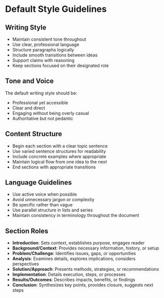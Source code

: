 # Default Style Guidelines

## Writing Style

- Maintain consistent tone throughout
- Use clear, professional language
- Structure paragraphs logically
- Include smooth transitions between ideas
- Support claims with reasoning
- Keep sections focused on their designated role

## Tone and Voice

The default writing style should be:
- Professional yet accessible
- Clear and direct
- Engaging without being overly casual
- Authoritative but not pedantic

## Content Structure

- Begin each section with a clear topic sentence
- Use varied sentence structures for readability
- Include concrete examples where appropriate
- Maintain logical flow from one idea to the next
- End sections with appropriate transitions

## Language Guidelines

- Use active voice when possible
- Avoid unnecessary jargon or complexity
- Be specific rather than vague
- Use parallel structure in lists and series
- Maintain consistency in terminology throughout the document

## Section Roles

- **Introduction**: Sets context, establishes purpose, engages reader
- **Background/Context**: Provides necessary information, history, or setup
- **Problem/Challenge**: Identifies issues, gaps, or opportunities
- **Analysis**: Examines details, explores implications, considers perspectives
- **Solution/Approach**: Presents methods, strategies, or recommendations
- **Implementation**: Details execution, steps, or processes
- **Results/Outcomes**: Describes impacts, benefits, or findings
- **Conclusion**: Synthesizes key points, provides closure, suggests next steps